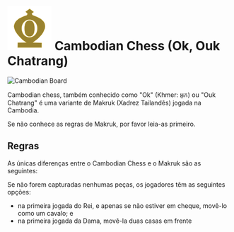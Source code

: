 # ![Cambodian](https://github.com/gbtami/pychess-variants/blob/master/static/icons/cambodian.svg) Cambodian Chess (Ok, Ouk Chatrang)

![Cambodian Board](https://github.com/gbtami/pychess-variants/blob/master/static/images/MakrukGuide/Makruk.png?raw=true)

Cambodian chess, também conhecido como "Ok" (Khmer: អុក) ou "Ouk Chatrang" é uma variante de Makruk (Xadrez Tailandês) jogada na Cambodia.

Se não conhece as regras de Makruk, por favor leia-as primeiro.

## Regras

As únicas diferenças entre o Cambodian Chess e o Makruk são as seguintes:

Se não forem capturadas nenhumas peças, os jogadores têm as seguintes opções:

* na primeira jogada do Rei, e apenas se não estiver em cheque, movê-lo como um cavalo; e
* na primeira jogada da Dama, movê-la duas casas em frente
